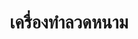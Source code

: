 ---
title: เครื่องทำลวดหนาม
bestseller: true
image: https://res.cloudinary.com/dpogbaqgk/image/upload/v1750662116/1_gfg5oi.jpg
description: เครื่องทำลวดหนาม
category: เครื่องจักร
features:
  - มอเตอร์ 1,200W
layout: product.njk
---